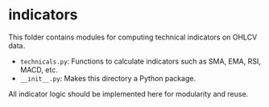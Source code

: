 # indicators

This folder contains modules for computing technical indicators on OHLCV data.

- `technicals.py`: Functions to calculate indicators such as SMA, EMA, RSI, MACD, etc.
- `__init__.py`: Makes this directory a Python package.

All indicator logic should be implemented here for modularity and reuse. 